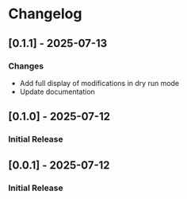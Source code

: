 # Changelog

## [0.1.1] - 2025-07-13

 ### Changes
- Add full display of modifications in dry run mode
- Update documentation



## [0.1.0] - 2025-07-12

 ### Initial Release



## [0.0.1] - 2025-07-12

 ### Initial Release




